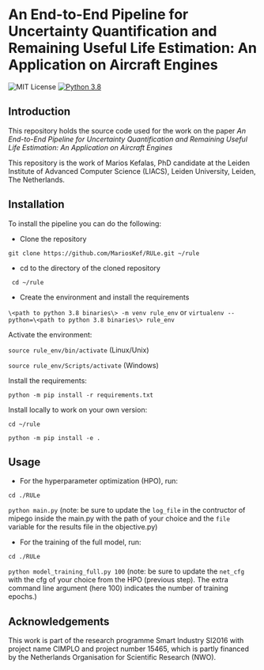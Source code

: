 # An End-to-End Pipeline for Uncertainty Quantification and Remaining Useful Life Estimation: An Application on Aircraft Engines

![MIT License](https://img.shields.io/github/license/MariosKef/RULe?style=plastic) 
[![Python 3.8](https://img.shields.io/badge/python-3.8-green.svg?style=plastic)](https://www.python.org/downloads/release/python-388/)


## Introduction

This repository holds the source code used for the work on the paper *An End-to-End Pipeline for Uncertainty Quantification and Remaining Useful Life Estimation: An Application on Aircraft Engines*

This repository is the work of Marios Kefalas, PhD candidate at the Leiden Institute of Advanced Computer Science (LIACS), Leiden University, Leiden, The Netherlands.

## Installation
To install the pipeline you can do the following:
* Clone the repository 

```git clone https://github.com/MariosKef/RULe.git ~/rule```

* cd to the directory of the cloned repository

``` cd ~/rule```

* Create the environment and install the requirements

```\<path to python 3.8 binaries\> -m venv rule_env``` or 
```virtualenv --python=\<path to python 3.8 binaries\> rule_env```

Activate the environment:

```source rule_env/bin/activate``` (Linux/Unix)

```source rule_env/Scripts/activate``` (Windows)

Install the requirements:

```python -m pip install -r requirements.txt```

Install locally to work on your own version:

```cd ~/rule```

```python -m pip install -e .```

## Usage
* For the hyperparameter optimization (HPO), run:

``` cd ./RULe ```

``` python main.py ``` (note: be sure to update the ```log_file``` in the contructor of mipego inside the main.py with the path of your choice and the ```file``` variable for the results file in the objective.py)

* For the training of the full model, run:

``` cd ./RULe ```

``` python model_training_full.py 100 ``` (note: be sure to update the ```net_cfg``` with the cfg of your choice from the HPO (previous step). The extra command line argument (here 100) indicates the number of training epochs.)

## Acknowledgements 
This work is part of the research programme Smart Industry SI2016 with project name CIMPLO and project number 15465, which is partly financed by the Netherlands Organisation for Scientific Research (NWO).
